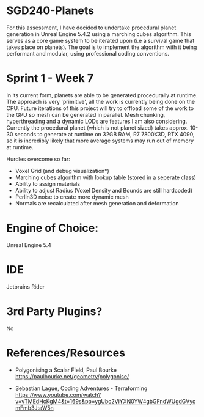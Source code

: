 # SGD240-Planets
For this assessment, I have decided to undertake procedural planet generation in Unreal Engine 5.4.2 using a marching cubes algorithm.
This serves as a core game system to be iterated upon (i.e a survival game that takes place on planets).
The goal is to implement the algorithm with it being performant and modular, using professional coding conventions.

# Sprint 1 - Week 7

In its current form, planets are able to be generated procedurally at runtime. The approach is very 'primitive', all the work is currently being done
on the CPU. Future iterations of this project will try to offload some of the work to the GPU so mesh can be generated in parallel. Mesh chunking, hyperthreading
and a dynamic LODs are features I am also considering. Currently the procedural planet (which is not planet sized) takes approx. 10-30 seconds to generate at runtime
on 32GB RAM, R7 7800X3D, RTX 4090, so it is incredibly likely that more average systems may run out of memory at runtime.

Hurdles overcome so far:
- Voxel Grid (and debug visualization*)
- Marching cubes algorithm with lookup table (stored in a seperate class)
- Ability to assign materials
- Ability to adjust Radius (Voxel Density and Bounds are still hardcoded)
- Perlin3D noise to create more dynamic mesh
- Normals are recalculated after mesh generation and deformation

# Engine of Choice:
Unreal Engine 5.4

# IDE
Jetbrains Rider

# 3rd Party Plugins?
No

# References/Resources

-  Polygonising a Scalar Field, Paul Bourke
   https://paulbourke.net/geometry/polygonise/

-  Sebastian Lague, Coding Adventures - Terraforming
   https://www.youtube.com/watch?v=vTMEdHcKgM4&t=169s&pp=ygUbc2ViYXN0YW4gbGFndWUgdGVycmFmb3JtaW5n
